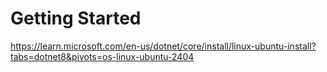 # Getting Started

https://learn.microsoft.com/en-us/dotnet/core/install/linux-ubuntu-install?tabs=dotnet8&pivots=os-linux-ubuntu-2404